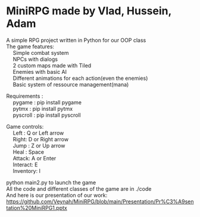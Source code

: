 # MiniRPG made by Vlad, Hussein, Adam
A simple RPG project written in Python for our OOP class  
The game features:  
&emsp;    Simple combat system  
&emsp;   NPCs with dialogs  
&emsp;    2 custom maps made with Tiled  
&emsp;    Enemies with basic AI  
&emsp;    Different animations for each action(even the enemies)  
&emsp;    Basic system of ressource management(mana)  

Requirements :  
&emsp;    pygame : pip install pygame  
&emsp;    pytmx : pip install pytmx  
&emsp;    pyscroll : pip install pyscroll  

Game controls:  
&emsp;    Left : Q or Left arrow  
&emsp;    Right: D or Right arrow  
&emsp;    Jump : Z or Up arrow  
&emsp;    Heal : Space  
&emsp;    Attack: A or Enter  
&emsp;    Interact: E  
&emsp;    Inventory: I  

python main2.py to launch the game<br>
All the code and different classes of the game are in ./code<br>
And here is our presentation of our work:<br>
https://github.com/Veynah/MiniRPG/blob/main/Presentation/Pr%C3%A9sentation%20MiniRPG1.pptx

